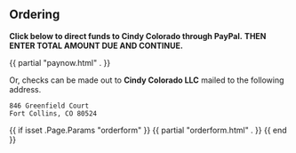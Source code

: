 ## Ordering

**Click below to direct funds to Cindy Colorado through PayPal.**
**THEN ENTER TOTAL AMOUNT DUE AND CONTINUE.**

{{ partial "paynow.html" . }}

Or, checks can be made out to **Cindy Colorado LLC** mailed to
the following address.

    846 Greenfield Court
    Fort Collins, CO 80524

{{ if isset .Page.Params "orderform" }}
{{ partial "orderform.html" . }}
{{ end }}
